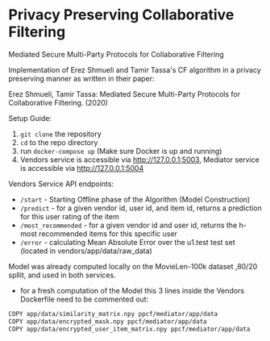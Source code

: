 # Privacy Preserving Collaborative Filtering
Mediated Secure Multi-Party Protocols for Collaborative Filtering

Implementation of Erez Shmueli and Tamir Tassa's CF algorithm in a privacy preserving manner as written in their paper:

Erez Shmueli, Tamir Tassa: Mediated Secure Multi-Party Protocols for Collaborative Filtering. (2020)

Setup Guide:

1. `git clone` the repository
2. `cd` to the repo directory
3. run `docker-compose up` (Make sure Docker is up and running)
4. Vendors service is accessible via http://127.0.0.1:5003,
   Mediator service is accessible via http://127.0.0.1:5004
   
  Vendors Service API endpoints:
  
  - `/start` - Starting Offline phase of the Algorithm (Model Construction) 
  - `/predict` - for a given vendor id, user id, and item id, returns a prediction for this user rating of the item
  - `/most_recommended` - for a given vendor id and user id, returns the h-most recommended items for this specific user
  - `/error` - calculating Mean Absolute Error over the u1.test test set (located in vendors/app/data/raw_data)
  
  Model was already computed locally on the MovieLen-100k dataset ,80/20 spllit, and used in both services.
  - for a fresh computation of the Model this 3 lines inside the Vendors Dockerfile need to be commented out:
```sh
COPY app/data/similarity_matrix.npy ppcf/mediator/app/data
COPY app/data/encrypted_mask.npy ppcf/mediator/app/data
COPY app/data/encrypted_user_item_matrix.npy ppcf/mediator/app/data
